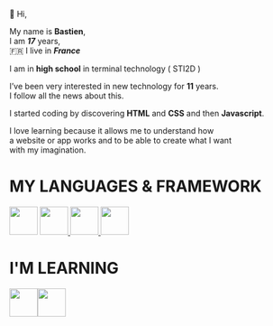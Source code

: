 👋 Hi,

My name is **Bastien**, <br>
I am ***17*** years, <br>
🇫🇷 I live in ***France*** 

I am in **high school** in terminal technology ( STI2D )

I’ve been very interested in new technology for **11** years. <br>
I follow all the news about this. <br>

I started coding by discovering **HTML** and **CSS** and then **Javascript**.

I love learning because it allows me to understand how <br> 
a website or app works and
to be able to create what I want <br> 
with my imagination.

# MY LANGUAGES & FRAMEWORK

<div style="display: flex>
  <a href="https://developer.mozilla.org/en-US/docs/Web/HTML">
      <img src="https://upload.wikimedia.org/wikipedia/commons/6/61/HTML5_logo_and_wordmark.svg" style="width: 50px; height: 50px">
  </a>
  <a href="https://developer.mozilla.org/en-US/docs/Web/CSS">                                                                                                                      
    <img src="https://upload.wikimedia.org/wikipedia/commons/d/d5/CSS3_logo_and_wordmark.svg" style="width: 50px; height: 50px">
  </a>     
  <a href="https://developer.mozilla.org/en-US/docs/Web/JavaScript">
    <img src="https://upload.wikimedia.org/wikipedia/commons/9/99/Unofficial_JavaScript_logo_2.svg" style="width: 50px; height: 50px">
  </a>
  <a href="https://tailwindcss.com">
    <img src="https://upload.wikimedia.org/wikipedia/commons/d/d5/Tailwind_CSS_Logo.svg" style="width: 50px; height: 50px">
  </a>
</div>

# I'M LEARNING 

<div style="display: flex">
  <a href="https://reactjs.org">
    <img src="https://upload.wikimedia.org/wikipedia/commons/a/a7/React-icon.svg" style="width: 50px; height: 50px">
  </a>
  <a href="https://www.php.net">
  <img src="https://upload.wikimedia.org/wikipedia/commons/2/27/PHP-logo.svg" style="width: 50px; height: 50px">
  </a>
</div>


